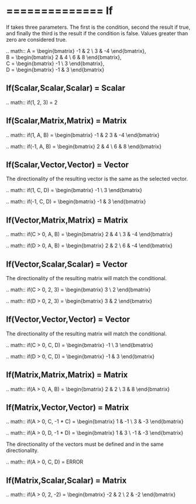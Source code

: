 ==============
If
==============

If takes three parameters.  The first is the condition, second the result if true,
and finally the third is the result if the condition is false.  Values greater than zero
are considered true.

.. math::
    A = \begin{bmatrix}
       -1 & 2          \\
       3 & -4
    \end{bmatrix}, \
    B = \begin{bmatrix}
       2 & 4          \\
       6 & 8
    \end{bmatrix}, \
    C = \begin{bmatrix}
       -1 \\
       3
    \end{bmatrix}, \
    D = \begin{bmatrix}
       -1 & 3
    \end{bmatrix}

If(Scalar,Scalar,Scalar) = Scalar
----------------------------------

.. math::
  if(1, 2, 3) = 2

If(Scalar,Matrix,Matrix) = Matrix
----------------------------------

.. math::
  if(1, A, B) = \begin{bmatrix}
       -1 & 2
       3 & -4
    \end{bmatrix}

.. math::
  if(-1, A, B) = \begin{bmatrix}
      2 & 4          \\
      6 & 8
    \end{bmatrix}

If(Scalar,Vector,Vector) = Vector
----------------------------------

The directionality of the resulting vector is the same as the selected vector.

.. math::
  if(1, C, D) = \begin{bmatrix}
      -1 \\
      3
    \end{bmatrix}

.. math::
  if(-1, C, D) = \begin{bmatrix}
      -1 & 3
    \end{bmatrix}


If(Vector,Matrix,Matrix) = Matrix
----------------------------------

.. math::
  if(C > 0, A, B) = \begin{bmatrix}
      2 & 4 \\
      3 & -4
    \end{bmatrix}

.. math::
  if(D > 0, A, B) = \begin{bmatrix}
      2 & 2 \\
      6 & -4
    \end{bmatrix}

If(Vector,Scalar,Scalar) = Vector
----------------------------------

The directionality of the resulting matrix will match the conditional.

.. math::
   if(C > 0, 2, 3) = \begin{bmatrix}
       3 \\
       2
   \end{bmatrix}

.. math::
   if(D > 0, 2, 3) = \begin{bmatrix}
       3 & 2
   \end{bmatrix}

If(Vector,Vector,Vector) = Vector
-----------------------------------

The directionality of the resulting matrix will match the conditional.

.. math::
   if(C > 0, C, D) = \begin{bmatrix}
     -1 \\
     3
   \end{bmatrix}

.. math::
   if(D > 0, C, D) = \begin{bmatrix}
     -1 & 3
   \end{bmatrix}


If(Matrix,Matrix,Matrix) = Matrix
-----------------------------------

.. math::
  if(A > 0, A, B) = \begin{bmatrix}
      2 & 2 \\
      3 & 8
    \end{bmatrix}

If(Matrix,Vector,Vector) = Matrix
-----------------------------------

.. math::
   if(A > 0, C, -1 * C) = \begin{bmatrix}
       1 & -1 \\
       3 & -3
   \end{bmatrix}

.. math::
   if(A > 0, D, -1 * D) = \begin{bmatrix}
       1 & 3 \\
       -1 & -3
   \end{bmatrix}

The directionality of the vectors must be defined and in the same directionality.

.. math::
   if(A > 0, C, D) = ERROR

If(Matrix,Scalar,Scalar) = Matrix
---------------------------------

.. math::
  if(A > 0, 2, -2) = \begin{bmatrix}
      -2 & 2 \\
      2 & -2
  \end{bmatrix}